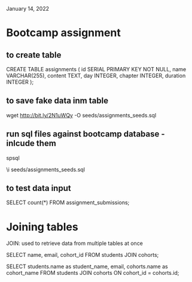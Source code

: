 <!-- @format -->

January 14, 2022

# Bootcamp assignment

## to create table

CREATE TABLE assignments (
id SERIAL PRIMARY KEY NOT NULL,
name VARCHAR(255),
content TEXT,
day INTEGER,
chapter INTEGER,
duration INTEGER
);

## to save fake data inm table

wget http://bit.ly/2N1uWQy -O seeds/assignments_seeds.sql

## run sql files against bootcamp database - inlcude them

spsql

\i seeds/assignments_seeds.sql

## to test data input

SELECT count(\*) FROM assignment_submissions;

# Joining tables

JOIN: used to retrieve data from multiple tables at once

SELECT name, email, cohort_id
FROM students JOIN cohorts;

SELECT students.name as student_name, email, cohorts.name as cohort_name
FROM students JOIN cohorts ON cohort_id = cohorts.id;
